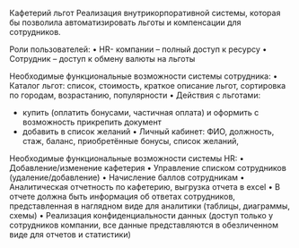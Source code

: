 Кафетерий льгот 
Реализация внутрикорпоративной системы, которая бы позволила автоматизировать льготы и компенсации для сотрудников.

Роли пользователей:
•	 HR- компании – полный доступ к ресурсу
•	 Сотрудник – доступ к обмену валюты на льготы

 Необходимые функциональные возможности системы сотрудника:
•	Каталог льгот: список, стоимость, краткое описание льгот, сортировка по городам, возрастанию, популярности
•	Действия с льготами: 
- купить (оплатить бонусами, частичная оплата) и оформить с возможность прикрепить документ
- добавить в список желаний 
•	Личный кабинет: ФИО, должность, стаж, баланс, приобретённые бонусы, список желаний, 

Необходимые функциональные возможности системы HR:
•	Добавление/изменение кафетерия
•	Управление списком сотрудников (удаление/добавление)
•	Начисление баллов сотрудникам 
•	Аналитическая отчетность по кафетерию, выгрузка отчета в excel 
•	В отчете должна быть информация об ответах сотрудников, представленная в наглядном виде для аналитики (таблицы, диаграммы, схемы)
•	Реализация конфиденциальности данных (доступ только у сотрудников компании, все данные представляются в обезличенном виде для отчетов и статистики)
